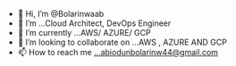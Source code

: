 - 👋 Hi, I’m @Bolarinwaab
- 👀 I’m ...Cloud Architect, DevOps Engineer
- 🌱 I’m currently  ...AWS/ AZURE/ GCP
- 💞️ I’m looking to collaborate on ...AWS , AZURE AND GCP
- 📫 How to reach me ...abiodunbolarinw44@gmail.com

<!---
Bolarinwaab/Bolarinwaab is a ✨ special ✨ repository because its `README.md` (this file) appears on your GitHub profile.
You can click the Preview link to take a look at your changes.
--->
